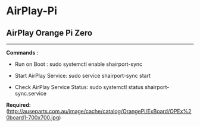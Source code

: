 # AirPlay-Pi
AirPlay Orange Pi Zero
----------------------
-----------------------------------------------------------------------------------------------------------------------------

**Commands** :

* Run on Boot :
sudo systemctl enable shairport-sync

* Start AirPlay Service: 
sudo service shairport-sync start


* Check AirPlay Service Status: 
sudo systemctl status shairport-sync.service

**Required:**
(http://auseparts.com.au/image/cache/catalog/OrangePi/ExBoard/OPEx%20board1-700x700.jpg)
